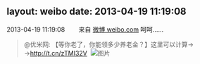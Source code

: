 layout: weibo
date: 2013-04-19 11:19:08
---
<meta name="referrer" content="no-referrer" />

2013-04-19 11:19:08  &nbsp;&nbsp;&nbsp;&nbsp;&nbsp;&nbsp; 来自 <a href="http://weibo.com/" rel="nofollow">微博 weibo.com</a>
呵呵……
>  @优米网: 【等你老了，你能领多少养老金？】这里可以计算→ →http://t.cn/zTMI32V ​​​
>  ![图片](https://ww2.sinaimg.cn/large/6601ce85jw1e3ur4gemwlj.jpg)
